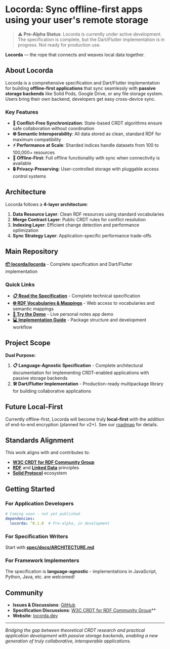 # Locorda: Sync offline-first apps using your user's remote storage

> ⚠️ **Pre-Alpha Status**: Locorda is currently under active development. The specification is complete, but the Dart/Flutter implementation is in progress. Not ready for production use.

**Locorda** — the rope that connects and weaves local data together.

## About Locorda

Locorda is a comprehensive specification and Dart/Flutter implementation for building **offline-first applications** that sync seamlessly with **passive storage backends** like Solid Pods, Google Drive, or any file storage system. Users bring their own backend, developers get easy cross-device sync.

### Key Features

- **🔄 Conflict-Free Synchronization**: State-based CRDT algorithms ensure safe collaboration without coordination
- **🌐 Semantic Interoperability**: All data stored as clean, standard RDF for maximum compatibility
- **⚡ Performance at Scale**: Sharded indices handle datasets from 100 to 100,000+ resources
- **📱 Offline-First**: Full offline functionality with sync when connectivity is available
- **🔒 Privacy-Preserving**: User-controlled storage with pluggable access control systems

## Architecture

Locorda follows a **4-layer architecture**:

1. **Data Resource Layer**: Clean RDF resources using standard vocabularies
2. **Merge Contract Layer**: Public CRDT rules for conflict resolution
3. **Indexing Layer**: Efficient change detection and performance optimization
4. **Sync Strategy Layer**: Application-specific performance trade-offs

## Main Repository

**[📦 locorda/locorda](https://github.com/locorda/locorda)** - Complete specification and Dart/Flutter implementation

### Quick Links

- **[📋 Read the Specification](https://github.com/locorda/locorda/blob/main/spec/SPECIFICATION.md)** - Complete technical specification
- **[🌐 RDF Vocabularies & Mappings](https://locorda.dev/)** - Web access to vocabularies and semantic mappings
- **[🚀 Try the Demo](https://locorda.dev/example/personal_notes_app/)** - Live personal notes app demo
- **[💻 Implementation Guide](https://github.com/locorda/locorda/blob/main/IMPLEMENTATION.md)** - Package structure and development workflow

## Project Scope

**Dual Purpose:**
1. **📋 Language-Agnostic Specification** - Complete architectural documentation for implementing CRDT-enabled applications with passive storage backends
2. **🛠️ Dart/Flutter Implementation** - Production-ready multipackage library for building collaborative applications

## Future Local-First

Currently offline-first, Locorda will become truly **local-first** with the addition of end-to-end encryption (planned for v2+). See our [roadmap](https://github.com/locorda/locorda/blob/main/spec/docs/FUTURE-TOPICS.md) for details.

## Standards Alignment

This work aligns with and contributes to:
- **[W3C CRDT for RDF Community Group](https://www.w3.org/community/crdt4rdf/)**
- **[RDF](https://www.w3.org/RDF/)** and **[Linked Data](https://www.w3.org/standards/semanticweb/data)** principles
- **[Solid Protocol](https://solidproject.org/)** ecosystem

## Getting Started

### For Application Developers
```yaml
# Coming soon - not yet published
dependencies:
  locorda: ^0.1.0  # Pre-alpha, in development
```

### For Specification Writers
Start with **[spec/docs/ARCHITECTURE.md](https://github.com/locorda/locorda/blob/main/spec/docs/ARCHITECTURE.md)**

### For Framework Implementers
The specification is **language-agnostic** - implementations in JavaScript, Python, Java, etc. are welcomed!

## Community

- **Issues & Discussions**: [GitHub](https://github.com/locorda/locorda/issues)
- **Specification Discussions**: [W3C CRDT for RDF Community Group](https://www.w3.org/community/crdt4rdf/)**
- **Website**: [locorda.dev](https://locorda.dev)

---

*Bridging the gap between theoretical CRDT research and practical application development with passive storage backends, enabling a new generation of truly collaborative, interoperable applications.*